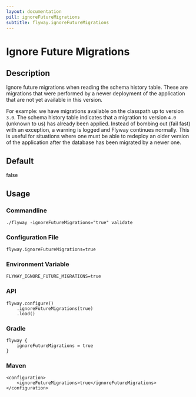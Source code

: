 ```yaml
---
layout: documentation
pill: ignoreFutureMigrations
subtitle: flyway.ignoreFutureMigrations
---
```


# Ignore Future Migrations

## Description
Ignore future migrations when reading the schema history table. These are migrations that were performed by a newer deployment of the application that are not yet available in this version. 

For example: we have migrations available on the classpath up to version `3.0`. The schema history table indicates that a migration to version `4.0` (unknown to us) has already been applied. Instead of bombing out (fail fast) with an exception, a warning is logged and Flyway continues normally. This is useful for situations where one must be able to redeploy an older version of the application after the database has been migrated by a newer one.

## Default
false

## Usage

### Commandline
```
./flyway -ignoreFutureMigrations="true" validate
```

### Configuration File
```
flyway.ignoreFutureMigrations=true
```

### Environment Variable
```
FLYWAY_IGNORE_FUTURE_MIGRATIONS=true
```

### API
```
flyway.configure()
    .ignoreFutureMigrations(true)
    .load()
```

### Gradle
```
flyway {
    ignoreFutureMigrations = true
}
```

### Maven
```
<configuration>
    <ignoreFutureMigrations>true</ignoreFutureMigrations>
</configuration>
```